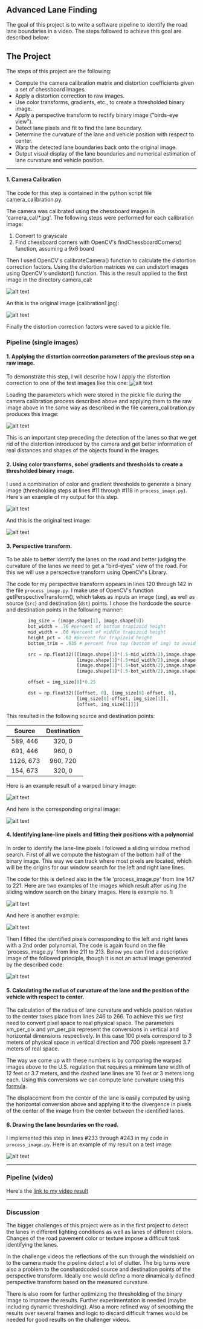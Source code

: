 ## Advanced Lane Finding

The goal of this project is to write a software pipeline to identify the road lane boundaries in a video. The steps followed to achieve this goal are described below:


The Project
---

The steps of this project are the following:

* Compute the camera calibration matrix and distortion coefficients given a set of chessboard images.
* Apply a distortion correction to raw images.
* Use color transforms, gradients, etc., to create a thresholded binary image.
* Apply a perspective transform to rectify binary image ("birds-eye view").
* Detect lane pixels and fit to find the lane boundary.
* Determine the curvature of the lane and vehicle position with respect to center.
* Warp the detected lane boundaries back onto the original image.
* Output visual display of the lane boundaries and numerical estimation of lane curvature and vehicle position.

[//]: # (Image References)

[image1]: ./camera_cal/test_undist.jpg "Undistorted"
[image2]: ./test_images/test1.jpg "Road Transformed"
[image3]: ./examples/binary_combo_example.jpg "Binary Example"
[image4]: ./examples/warped_straight_lines.jpg "Warp Example"
[image5]: ./examples/color_fit_lines.jpg "Fit Visual"
[image6]: ./examples/example_output.jpg "Output"
[image7]: ./output_images/test1_undist.jpg "Test1 image undistorted"
[image8]: ./output_images/result_test3.jpg "Test3 binary result"
[image9]: ./test_images/test3.jpg "Test3"
[image10]: ./output_images/result_straight_lines2.jpg "binary straight lines"
[image11]: ./test_images/straight_lines2.jpg "Test straight lines"
[image12]: ./output_images/conv1.jpg "convolutions example1"
[image13]: ./output_images/conv2.jpg "convolutions example2"
[image14]: ./output_images/result.jpg "Result image of pipeline"
[image15]: ./camera_cal/calibration1.jpg "Undistorted"
[video1]: ./project_video.mp4 "Video"

---


#### 1. Camera Calibration


The code for this step is contained in the python script file camera_calibration.py.

The camera was calibrated using the chessboard images in 'camera_cal/*.jpg'. The following steps were performed for each calibration image:

1.    Convert to grayscale
2.    Find chessboard corners with OpenCV's findChessboardCorners() function, assuming a 9x6 board

Then I used OpenCV's calibrateCamera() function to calculate the distortion correction factors. Using the distortion matrices we can undistort images using OpenCV's undistort() function. This is the result applied to the first image in the directory camera_cal:

![alt text][image1]

An this is the original image (calibration1.jpg):

![alt text][image15]

Finally the distortion correction factors were saved to a pickle file.

### Pipeline (single images)

#### 1. Applying the distortion correction parameters of the previous step on a raw image.

To demonstrate this step, I will describe how I apply the distortion correction to one of the test images like this one:
![alt text][image2]

Loading the parameters which were stored in the pickle file during the camera calibration process described above and applying them to the raw image above in the same way as described in the file camera_calibration.py produces this image:

![alt text][image7]

This is an important step preceding the detection of the lanes so that we get rid of the distortion introduced by the camera and get better information of real distances and shapes of the objects found in the images.

#### 2. Using color transforms, sobel gradients and thresholds to create a thresholded binary image.

I used a combination of color and gradient thresholds to generate a binary image (thresholding steps at lines #11 through #118 in `process_image.py`).  Here's an example of my output for this step.  

![alt text][image8]

And this is the original test image:

![alt text][image9]

#### 3. Perspective transform.

To be able to better identify the lanes on the road and better judging the curvature of the lanes we need to get a "bird-eyes" view of the road. For this we will use a perspective transform using OpenCV's Library.

The code for my perspective transform appears in lines 120 through 142 in the file `process_image.py`. I make use of OpenCV's function getPerspectiveTransform(), which takes as inputs an image (`img`), as well as source (`src`) and destination (`dst`) points.  I chose the hardcode the source and destination points in the following manner:

```python
        img_size = (image.shape[1], image.shape[0])
        bot_width = .76 #percent of bottom trapizoid height
        mid_width = .08 #percent of middle trapizoid height
        height_pct = .62 #percent for trapizoid height
        bottom_trim = .935 # percent from top (bottom of img) to avoid hood)

        src = np.float32([[image.shape[1]*(.5-mid_width/2),image.shape[0]*height_pct],
                          [image.shape[1]*(.5+mid_width/2),image.shape[0]*height_pct],
                          [image.shape[1]*(.5+bot_width/2),image.shape[0]*bottom_trim],
                          [image.shape[1]*(.5-bot_width/2),image.shape[0]*bottom_trim]])

        offset = img_size[0]*0.25

        dst = np.float32([[offset, 0], [img_size[0]-offset, 0],
                          [img_size[0]-offset, img_size[1]], 
                          [offset, img_size[1]]])  
```

This resulted in the following source and destination points:

| Source        | Destination   | 
|:-------------:|:-------------:| 
| 589, 446      | 320, 0        | 
| 691, 446      | 960, 0      |
| 1126, 673     | 960, 720      |
| 154, 673      | 320, 0        |

Here is an example result of a warped binary image:

![alt text][image10]

And here is the corresponding original image:

![alt text][image11]

#### 4.  Identifying lane-line pixels and fitting their positions with a polynomial

In order to identify the lane-line pixels I followed a sliding window method search. First of all we compute the histogram of the bottom half of the binary image. This way we can track where most pixels are located, which will be the origins for our window search for the left and right lane lines.

The code for this is defined also in the file 'process_image.py' from line 147 to 221. Here are two examples of the images which result after using the sliding window search on the binary images. Here is example no. 1:

![alt text][image12]

And here is another example:

![alt text][image13]

Then I fitted the identified pixels corresponding to the left and right lanes with a 2nd order polynomial. The code is again found on the file 'process_image.py' from line 211 to 213. Below you can find a descriptive image of the followed principle, though it is not an actual image generated by the described code:   

![alt text][image5]


#### 5. Calculating the radius of curvature of the lane and the position of the vehicle with respect to center.

The calculation of the radius of lane curvature and vehicle position relative to the center takes place from lines 246 to 266. To achieve this we first need to convert pixel space to real physical space. The parameters xm_per_pix and ym_per_pix represent the conversions in vertical and horizontal dimensions respectively. In this case 100 pixels correspond to 3 meters of physical space in vertical direction and 700 pixels represent 3.7 meters of real space.

 The way we come up with these numbers is by comparing the warped images above to the U.S. regulation that requires a minimum lane width of 12 feet or 3.7 meters, and the dashed lane lines are 10 feet or 3 meters long each. Using this conversions we can compute lane curvature using this [formula](http://www.intmath.com/applications-differentiation/8-radius-curvature.php).

 The displacement from the center of the lane is easily computed by using the horizontal conversion above and applying it to the divergence in pixels of the center of the image from the center between the identified lanes. 

#### 6. Drawing the lane boundaries on the road.

I implemented this step in lines #233 through #243 in my code in `process_image.py`.  Here is an example of my result on a test image:

![alt text][image14]

---

### Pipeline (video)

Here's the [link to my video result](./project_solution.mp4)

---

### Discussion

The bigger challenges of this project were as in the first project to detect the lanes in different lighting conditions as well as lanes of different colors. Changes of the road pavement color or texture impose a difficult task identifying the lanes.

In the challenge videos the reflections of the sun through the windshield on to the camera made the pipeline detect a lot of clutter. The big turns were also a problem to the conshardcoded source and destination points of the perspective transform. Ideally one would define a more dinamically defined perspective transform based on the measured curvature.

There is also room for further optimizing the thresholding of the binary image to improve the results. Further experimentation is needed (maybe including dynamic thresholding). Also a more refined way of smoothing the results over several frames and logic to discard difficult frames would be needed for good results on the challenger videos. 

